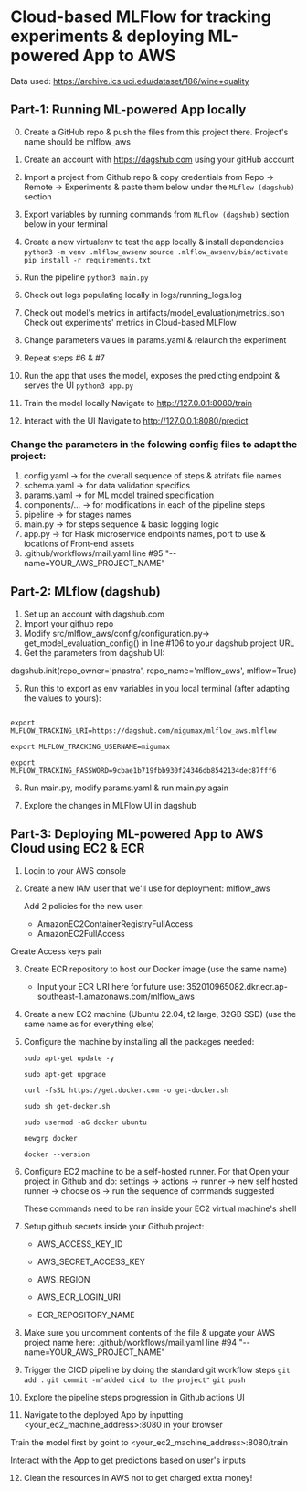 # Cloud-based MLFlow for tracking experiments & deploying ML-powered App to AWS

Data used:
https://archive.ics.uci.edu/dataset/186/wine+quality

## Part-1: Running ML-powered App locally

0. Create a GitHub repo & push the files from this project there.
Project's name should be mlflow_aws

1. Create an account with https://dagshub.com using your gitHub account

2. Import a project from Github repo & copy credentials from Repo -> Remote -> Experiments 
& paste them below under the `MLflow (dagshub)` section

3. Export variables by running commands from `MLflow (dagshub)` section below in your terminal

4. Create a new virtualenv to test the app locally & install dependencies
```python3 -m venv .mlflow_awsenv```
```source .mlflow_awsenv/bin/activate```
```pip install -r requirements.txt```

5. Run the pipeline
```python3 main.py```

6. Check out logs populating locally in logs/running_logs.log

7. Check out model's metrics in artifacts/model_evaluation/metrics.json
Check out experiments' metrics in Cloud-based MLFlow

8. Change parameters values in params.yaml & relaunch the experiment

9. Repeat steps #6 & #7

10. Run the app that uses the model, exposes the predicting endpoint & serves the UI
```python3 app.py```

11. Train the model locally
Navigate to http://127.0.0.1:8080/train

12. Interact with the UI
Navigate to http://127.0.0.1:8080/predict


### Change the parameters in the folowing config files to adapt the project:

1. config.yaml -> for the overall sequence of steps & atrifats file names
2. schema.yaml -> for data validation specifics
3. params.yaml -> for ML model trained specification
5. components/... -> for modifications in each of the pipeline steps
7. pipeline -> for stages names
8. main.py -> for steps sequence & basic logging logic
9. app.py -> for Flask microservice endpoints names, port to use & locations of Front-end assets
10. .github/workflows/mail.yaml line #95 "--name=YOUR_AWS_PROJECT_NAME"


## Part-2: MLflow (dagshub)

1. Set up an account with dagshub.com
2. Import your github repo
3. Modify src/mlflow_aws/config/configuration.py-> get_model_evaluation_config() in line #106 to your dagshub project URL
4. Get the parameters from dagshub UI:
<!-- MLFLOW_TRACKING_URI=https://dagshub.com/migumax/mlflow_aws.mlflow \
MLFLOW_TRACKING_USERNAME=migumax \
MLFLOW_TRACKING_PASSWORD=9cbae1b719fbb930f24346db8542134dec87fff6 \
python script.py -->
dagshub.init(repo_owner='pnastra', repo_name='mlflow_aws', mlflow=True)

5. Run this to export as env variables in you local terminal (after adapting the values to yours):

```shell

export MLFLOW_TRACKING_URI=https://dagshub.com/migumax/mlflow_aws.mlflow

export MLFLOW_TRACKING_USERNAME=migumax 

export MLFLOW_TRACKING_PASSWORD=9cbae1b719fbb930f24346db8542134dec87fff6

```
6. Run main.py, modify params.yaml & run main.py again

7. Explore the changes in MLFlow UI in dagshub


## Part-3: Deploying ML-powered App to AWS Cloud using EC2 & ECR

1. Login to your AWS console

2. Create a new IAM user that we'll use for deployment: mlflow_aws

	Add 2 policies for the new user:
	* AmazonEC2ContainerRegistryFullAccess 
	* AmazonEC2FullAccess

Create Access keys pair
	
3. Create ECR repository to host our Docker image (use the same name)
    
	- Input your ECR URI here for future use: 
	352010965082.dkr.ecr.ap-southeast-1.amazonaws.com/mlflow_aws
	<!-- 042386354197.dkr.ecr.eu-central-1.amazonaws.com/mlflow_aws -->

4. Create a new EC2 machine (Ubuntu 22.04, t2.large, 32GB SSD) 
(use the same name as for everything else)

5. Configure the machine by installing all the packages needed:

	```sudo apt-get update -y```

	```sudo apt-get upgrade```

	```curl -fsSL https://get.docker.com -o get-docker.sh```

	```sudo sh get-docker.sh```

	```sudo usermod -aG docker ubuntu```

	```newgrp docker```

	```docker --version```
	
6. Configure EC2 machine to be a self-hosted runner. For that Open your project in Github and do:
    settings -> actions -> runner -> new self hosted runner -> choose os -> run the sequence of commands suggested

	These commands need to be ran inside your EC2 virtual machine's shell

7. Setup github secrets inside your Github project:

    * AWS_ACCESS_KEY_ID

    * AWS_SECRET_ACCESS_KEY

    * AWS_REGION

    * AWS_ECR_LOGIN_URI

    * ECR_REPOSITORY_NAME

8. Make sure you uncomment contents of the file & upgate your AWS project name here: .github/workflows/mail.yaml line #94 "--name=YOUR_AWS_PROJECT_NAME"

9. Trigger the CICD pipeline by doing the standard git workflow steps
```git add .```
```git commit -m"added cicd to the project"```
```git push```

10. Explore the pipeline steps progression in Github actions UI

11. Navigate to the deployed App by inputting <your_ec2_machine_address>:8080 in your browser

Train the model first by goint to <your_ec2_machine_address>:8080/train

Interact with the App to get predictions based on user's inputs

12. Clean the resources in AWS not to get charged extra money! 


